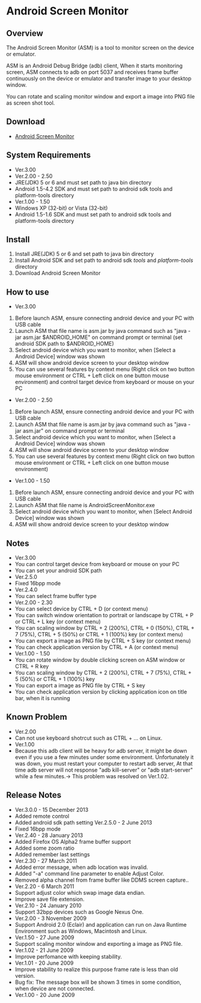 # Android Screen Monitor

## Overview
The Android Screen Monitor (ASM) is a tool to monitor screen on the device or emulator.

ASM is an Android Debug Bridge (adb) client, When it starts monitoring screen,
ASM connects to adb on port 5037 and receives frame buffer continuously on the device or emulator and transfer image to your desktop window.

You can rotate and scaling monitor window and export a image into PNG file as screen shot tool.

## Download
 * [Android Screen Monitor](http://adakoda.github.io/android-screen-monitor/)

## System Requirements
 * Ver.3.00
 * Ver.2.00 - 2.50
  * JRE(JDK) 5 or 6 and must set path to java bin directory
  * Android 1.5-4.2 SDK and must set path to android sdk tools and platform-tools directory
 * Ver.1.00 - 1.50
  * Windows XP (32-bit) or Vista (32-bit)
  * Android 1.5-1.6 SDK and must set path to android sdk tools and platform-tools directory

## Install
 1. Install JRE(JDK) 5 or 6 and set path to java bin directory
 2. Install Android SDK and set path to android sdk *tools* and *platform-tools* directory
 3. Download Android Screen Monitor

## How to use
 * Ver.3.00
  1. Before launch ASM, ensure connecting android device and your PC with USB cable
  2. Launch ASM that file name is asm.jar by java command such as "java -jar asm.jar $ANDROID_HOME" on command prompt or terminal (set android SDK path to $ANDROID_HOME)
  3. Select android device which you want to monitor, when [Select a Android Device] window was shown
  4. ASM will show android device screen to your desktop window
  5. You can use several features by context menu (Right click on two button mouse environment or CTRL + Left click on one button mouse environment) and control target device from keyboard or mouse on your PC
 * Ver.2.00 - 2.50
  1. Before launch ASM, ensure connecting android device and your PC with USB cable
  2. Launch ASM that file name is asm.jar by java command such as "java -jar asm.jar" on command prompt or terminal
  3. Select android device which you want to monitor, when [Select a Android Device] window was shown
  4. ASM will show android device screen to your desktop window
  5. You can use several features by context menu (Right click on two button mouse environment or CTRL + Left click on one button mouse environment)
 * Ver.1.00 - 1.50
  1. Before launch ASM, ensure connecting android device and your PC with USB cable
  2. Launch ASM that file name is AndroidScreenMonitor.exe
  3. Select android device which you want to monitor, when [Select Android Device] window was shown
  4. ASM will show android device screen to your desktop window

## Notes
 * Ver.3.00
  * You can control target device from keyboard or mouse on your PC
  * You can set your android SDK path
 * Ver.2.5.0
  * Fixed 16bpp mode
 * Ver.2.4.0
  * You can select frame buffer type
 * Ver.2.00 - 2.30
  * You can select device by CTRL + D (or context menu)
  * You can switch window orientation to portrait or landscape by CTRL + P or CTRL + L key (or context menu)
  * You can scaling window by CTRL + 2 (200%), CTRL + 0 (150%), CTRL + 7 (75%), CTRL + 5 (50%) or CTRL + 1 (100%) key (or context menu)
  * You can export a image as PNG file by CTRL + S key (or context menu)
  * You can check application version by CTRL + A (or context menu)
 * Ver.1.00 - 1.50
  * You can rotate window by double clicking screen on ASM window or CTRL + R key
  * You can scaling window by CTRL + 2 (200%), CTRL + 7 (75%), CTRL + 5 (50%) or CTRL + 1 (100%) key
  * You can export a image as PNG file by CTRL + S key
  * You can check application version by clicking application icon on title bar, when it is running

## Known Problem
  * Ver.2.00
   * Can not use keyboard shotrcut such as CTRL + ... on Linux.
  * Ver.1.00
   * Because this adb client will be heavy for adb server, it might be down even if you use a few minutes under some environment. Unfortunately it was down, you must restart your computer to restart adb server, At that time adb server will not response "adb kill-server" or "adb start-server" while a few minutes.-> This problem was resolved on Ver.1.02.

## Release Notes
 * Ver.3.0.0 - 15 December 2013
  * Added remote control
  * Added android sdk path setting
   Ver.2.5.0 - 2 June 2013
  * Fixed 16bpp mode
 * Ver.2.40 - 28 January 2013
  * Added Firefox OS Alpha2 frame buffer support
  * Added some zoom ratio
  * Added remember last settings
 * Ver.2.30 - 27 March 2011
  * Added error message, when adb location was invalid.
  * Added "-a" command line parameter to enable Adjust Color.
  * Removed alpha channel from frame buffer like DDMS screen capture..
 * Ver.2.20 - 6 March 2011
  * Support adjust color which swap image data endian.
  * Improve save file extension.
 * Ver.2.10 - 24 January 2010
  * Support 32bpp devices such as Google Nexus One.
 * Ver.2.00 - 3 November 2009
  * Support Android 2.0 (Eclair) and application can run on Java Runtime Environment such as Windows, Macintosh and Linux.
 * Ver.1.50 - 27 June 2009
  * Support scaling monitor window and exporting a image as PNG file.
 * Ver.1.02 - 21 June 2009
  * Improve perfomance with keeping stability.
 * Ver.1.01 - 20 June 2009
  * Improve stability to realize this purpose frame rate is less than old version.
  * Bug fix: The message box will be shown 3 times in some condition, when device are not connected.
 * Ver.1.00 - 20 June 2009